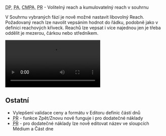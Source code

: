 ﻿---
categories: [fenix]
layout: fenix
---
<abbr title="Detailní plán">DP</abbr>, <abbr title="Postanalýza">PA</abbr>, <abbr title="Crossmediální postanalýza">CMPA</abbr>, <abbr title="Plán rádií">PR</abbr> - Volitelný reach a kumulovatelný reach v souhrnu

V Souhrnu vybraných fází je nově možné nastavit libovolný Reach. Požadovaný reach lze navolit vepsáním hodnot do řádku, podobně jako v definici reachových křiveck. 
Reachů lze vepsat i více najednou jen je třeba oddělit je mezerou, čárkou nebo středníkem. 

<video src="{{site.url}}/data/volreachsouhrn.mp4" type="video/mp4" controls>volitelný resch v souhrnu</video>


## Ostatní
<ul><li>Vylepšení validace ceny a formátu v Editoru definic částí dnů</li>
<li><abbr title="Plán rádií">PR</abbr> - funkce Zpět/Znovu nově funguje i pro dodatečné náklady</li>
<li><abbr title="Plán rádií">PR</abbr> - pro dodatečné náklady lze nově editovat název ve sloupcích Médium a Část dne</li></ul>
